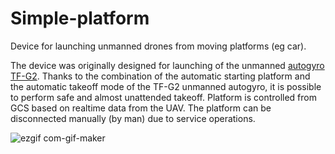 # Simple-platform

Device for launching unmanned drones from moving platforms (eg car). 

The device was originally designed for launching of the unmanned [autogyro TF-G2](https://github.com/ThunderFly-aerospace/TF-G2/). Thanks to the combination of the automatic starting platform and the automatic takeoff mode of the TF-G2 unmanned autogyro, it is possible to perform safe and almost unattended takeoff. Platform is controlled from GCS based on realtime data from the UAV. The platform can be disconnected manually (by man) due to service operations. 

![ezgif com-gif-maker](https://user-images.githubusercontent.com/33667517/145199846-9bce2bac-4c48-44a5-8a02-1203b1b1ec31.gif)
